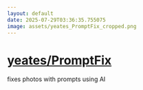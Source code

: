 ```yaml
---
layout: default
date: 2025-07-29T03:36:35.755075
image: assets/yeates_PromptFix_cropped.png
---
```


# [yeates/PromptFix](https://github.com/yeates/PromptFix)

fixes photos with prompts using AI
